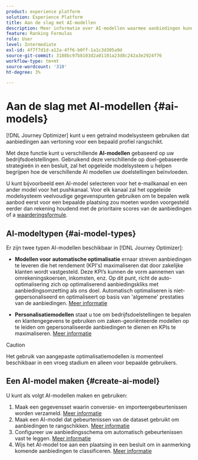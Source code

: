 ```yaml
---
product: experience platform
solution: Experience Platform
title: Aan de slag met AI-modellen
description: Meer informatie over AI-modellen waarmee aanbiedingen kunnen worden beoordeeld
feature: Ranking Formulas
role: User
level: Intermediate
exl-id: 4f7f7d1d-a12a-4ff6-b0ff-1a1c3d305a9d
source-git-commit: 3188bc97b8103d2a01101a23d8c242a3e2924f76
workflow-type: tm+mt
source-wordcount: '310'
ht-degree: 3%

---
```


# Aan de slag met AI-modellen {#ai-models}

[!DNL Journey Optimizer] kunt u een getraind modelsysteem gebruiken dat aanbiedingen aan vertoning voor een bepaald profiel rangschikt.

Met deze functie kunt u verschillende **AI-modellen** gebaseerd op uw bedrijfsdoelstellingen. Gebruikend deze verschillende op doel-gebaseerde strategieën in een besluit, zal het opgeleide modelsysteem u helpen begrijpen hoe de verschillende AI modellen uw doelstellingen beïnvloeden.

U kunt bijvoorbeeld een AI-model selecteren voor het e-mailkanaal en een ander model voor het pushkanaal. Voor elk kanaal zal het opgeleide modelsysteem veelvoudige gegevenspunten gebruiken om te bepalen welk aanbod eerst voor een bepaalde plaatsing zou moeten worden voorgesteld eerder dan rekening houdend met de prioritaire scores van de aanbiedingen of a [waarderingsformule](create-ranking-formulas.md).

## AI-modeltypen {#ai-model-types}

Er zijn twee typen AI-modellen beschikbaar in [!DNL Journey Optimizer]:

* **Modellen voor automatische optimalisatie** ernaar streven aanbiedingen te leveren die het rendement (KPI&#39;s) maximaliseren dat door zakelijke klanten wordt vastgesteld. Deze KPI’s kunnen de vorm aannemen van omrekeningskoersen, inkomsten, enz. Op dit punt, richt de auto-optimalisering zich op optimaliserend aanbiedingskliks met aanbiedingsomzetting als ons doel. Automatisch optimaliseren is niet-gepersonaliseerd en optimaliseert op basis van &#39;algemene&#39; prestaties van de aanbiedingen. [Meer informatie](auto-optimization-model.md)

* **Personalisatiemodellen** staat u toe om bedrijfsdoelstellingen te bepalen en klantengegevens te gebruiken om zaken-georiënteerde modellen op te leiden om gepersonaliseerde aanbiedingen te dienen en KPIs te maximaliseren. [Meer informatie](personalized-optimization-model.md)

>[!CAUTION]
>
>Het gebruik van aangepaste optimalisatiemodellen is momenteel beschikbaar in een vroeg stadium en alleen voor bepaalde gebruikers.

## Een AI-model maken {#create-ai-model}

U kunt als volgt AI-modellen maken en gebruiken:

1. Maak een gegevensset waarin conversie- en importeergebeurtenissen worden verzameld. [Meer informatie](create-dataset.md)
1. Maak een AI-model dat gebeurtenissen van de dataset gebruikt om aanbiedingen te rangschikken. [Meer informatie](create-ranking-strategies.md)
1. Configureer uw aanbiedingsschema om automatisch gebeurtenissen vast te leggen. [Meer informatie](schema-requirement.md)
1. Wijs het AI-model toe aan een plaatsing in een besluit om in aanmerking komende aanbiedingen te classificeren. [Meer informatie](../offer-activities/configure-offer-selection.md)
